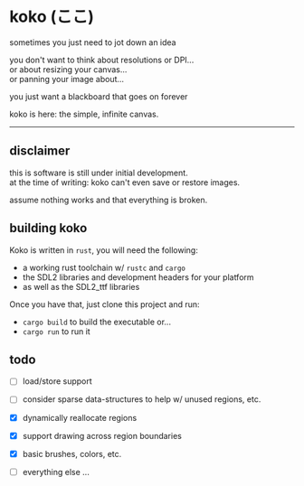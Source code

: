 koko (ここ)
===========

sometimes you just need to jot down an idea

you don't want to think about resolutions or DPI...  
or about resizing your canvas...  
or panning your image about...  

you just want a blackboard that goes on forever

koko is here: the simple, infinite canvas.

---

## disclaimer

this is software is still under initial development.   
at the time of writing: koko can't even save or restore images.

assume nothing works and that everything is broken.

## building koko

Koko is written in `rust`, you will need the following:

- a working rust toolchain w/ `rustc` and `cargo`
- the SDL2 libraries and development headers for your platform
- as well as the SDL2_ttf libraries

Once you have that, just clone this project and run:

- `cargo build` to build the executable or...
- `cargo run` to run it

## todo

* [ ] load/store support
* [ ] consider sparse data-structures to help w/ unused regions, etc.
* [X] dynamically reallocate regions
* [X] support drawing across region boundaries
* [X] basic brushes, colors, etc.
* [ ] everything else ...





